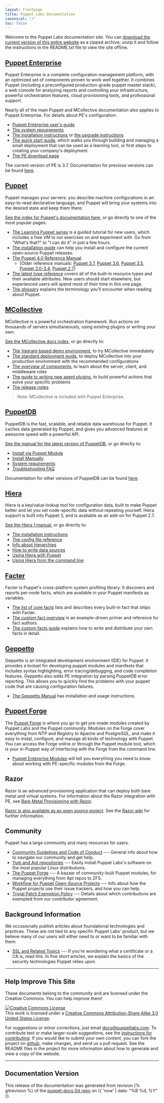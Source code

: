 ```yaml
---
layout: frontpage
title: Puppet Labs Documentation
canonical: "/"
toc: false
---
```


Welcome to the Puppet Labs documentation site. You can [download the current version of this entire website](./puppetdocs-latest.tar.gz) as a zipped archive; unzip it and follow the instructions in the README.txt file to view the site offline.

[Puppet Enterprise](/pe/latest)
-----

Puppet Enterprise is a complete configuration management platform, with an optimized set of components proven to work well together. It combines Puppet (including a preconfigured production-grade puppet master stack), a web console for analyzing reports and controlling your infrastructure, powerful orchestration features, cloud provisioning tools, and professional support.

Nearly all of the main Puppet and MCollective documentation also applies to Puppet Enterprise. For details about PE's configuration:

- [Puppet Enterprise user's guide](/pe/latest/)
- [The system requirements](/pe/latest/install_system_requirements.html)
- [The installation instructions](/pe/latest/install_basic.html) or [the upgrade instructions](/pe/latest/install_upgrading.html)
- [The quick start guide](/pe/latest/quick_start.html), which walks you through building and managing a small deployment that can be used as a learning tool, or first steps to creating your company's deployment.
- [The PE download page](http://info.puppetlabs.com/download-pe.html)

The current version of PE is 3.7. Documentation for previous versions can be found [here](/pe/index.html).

[Puppet](/puppet)
-----

Puppet manages your servers: you describe machine configurations in an easy-to-read declarative language, and Puppet will bring your systems into the desired state and keep them there.

[See the index for Puppet's documentation here](/puppet), or go directly to one of the most popular pages:

- [The Learning Puppet series](/learning) is a guided tutorial for new users, which includes a free VM to run exercises on and experiment with. Go from "What's that?" to "I can do it" in just a few hours.
- [The installation guide](/guides/install_puppet/pre_install.html) can help you install and configure the current open-source Puppet releases.
- [The Puppet 4.0 Reference Manual](/puppet/4.0/reference)
    - (Older reference manuals: [Puppet 3.7](/puppet/3.7/reference), [Puppet 3.6](/puppet/3.6/reference), [Puppet 3.5](/puppet/3.5/reference), [Puppet 3.0-3.4](/puppet/3/reference), [Puppet 2.7](/puppet/2.7/reference))
- [The latest type reference](/references/latest/type.html) covers all of the built-in resource types and their available attributes. New users should start elsewhere, but experienced users will spend most of their time in this one page.
- [The glossary](/references/glossary.html) explains the terminology you'll encounter when reading about Puppet.

[MCollective](/mcollective)
-----

MCollective is a powerful orchestration framework. Run actions on thousands of servers simultaneously, using existing plugins or writing your own.

[See the MCollective docs index](/mcollective/), or go directly to:

- [The Vagrant-based demo environment](/mcollective/deploy/demo.html), to try MCollective immediately
- [The standard deployment guide](/mcollective/deploy/standard.html), to deploy MCollective into your production environment with the recommended configurations
- [The overview of components](/mcollective/overview_components.html), to learn about the server, client, and middleware roles
- [The guide to writing new agent plugins](/mcollective/simplerpc/), to build powerful actions that solve your specific problems
- [The release notes](/mcollective/releasenotes.html)

> Note: MCollective is included with Puppet Enterprise.

[PuppetDB](/puppetdb/latest)
-----

PuppetDB is the fast, scalable, and reliable data warehouse for Puppet. It caches data generated by Puppet, and gives you advanced features at awesome speed with a powerful API.

[See the manual for the latest version of PuppetDB](/puppetdb/latest), or go directly to:

* [Install via Puppet Module](/puppetdb/latest/install_via_module.html)
* [Install Manually](/puppetdb/latest/install_from_packages.html)
* [System requirements](/puppetdb/latest/index.html#system-requirements)
* [Troubleshooting FAQ](/puppetdb/latest/puppetdb-faq.html)

Documentation for other versions of PuppetDB can be found [here](/puppetdb).

[Hiera](/hiera/1)
-----

Hiera is a key/value lookup tool for configuration data, built to make Puppet better and let you set node-specific data without repeating yourself. Hiera support is built into Puppet 3, and is available as an add-on for Puppet 2.7.

[See the Hiera 1 manual](/hiera/1), or go directly to:

* [The installation instructions](/hiera/1/installing.html)
* [The config file reference](/hiera/1/configuring.html)
* [Info about hierarchies](/hiera/1/hierarchy.html)
* [How to write data sources](/hiera/1/data_sources.html)
* [Using Hiera with Puppet](/hiera/1/puppet.html)
* [Using Hiera from the command line](/hiera/1/command_line.html)


[Facter](/facter/latest/)
-----

Facter is Puppet's cross-platform system profiling library. It discovers and reports per-node facts, which are available in your Puppet manifests as variables.

* [The list of core facts](/facter/latest/core_facts.html) lists and describes every built-in fact that ships with Facter.
* [The custom fact overview](/facter/latest/fact_overview.html) is an example-driven primer and reference for fact authors.
* [The custom facts guide](/facter/latest/custom_facts.html) explains how to write and distribute your own facts in detail.


[Geppetto](/geppetto/latest/index.html)
-----

Geppetto is an integrated development environment (IDE) for Puppet. It provides a toolset for developing puppet modules and manifests that includes syntax highlighting, error tracing/debugging, and code completion features. Geppetto also adds PE integration by parsing PuppetDB error reporting. This allows you to quickly find the problems with your puppet code that are causing configuration failures.

* [The Geppetto Manual](/geppetto/latest/index.html) has installation and usage instructions.

[Puppet Forge](/forge/index.html)
-----

The [Puppet Forge](https://forge.puppetlabs.com) is where you go to get pre-made modules created by Puppet Labs and the Puppet community. Modules on the Forge cover everything from NTP and Registry to Apache and PostgreSQL, and make it easy to instal, configure, and manage all kinds of technology with Puppet. You can access the Forge online or through the Puppet module tool, which is your in-Puppet way of interfacing with the Forge from the command line.

* [Puppet Enterprise Modules](/forge/puppetenterprisemodules/index.html) will tell you everything you need to know about working with PE-specific modules from the Forge.

Razor
-----

Razor is an advanced provisioning application that can deploy both bare metal and virtual systems. For information about the Razor integration with PE, see [Bare Metal Provisioning with Razor](/pe/latest/razor_intro.html).

[Razor is also available as an open source project](https://github.com/puppetlabs/razor-server). See the [Razor wiki](https://github.com/puppetlabs/razor-server/wiki) for further information.

Community
-----

Puppet has a large community and many resources for users.

- [Community Guidelines and Code of Conduct](/community/community_guidelines.html) --- General info about how to navigate our community and get help.
- [Yum and Apt repositories](/guides/puppetlabs_package_repositories.html) --- Easily install Puppet Labs's software on the most popular Linux distributions.
- [The Puppet Forge](http://forge.puppetlabs.com) --- A bazaar of community-built Puppet modules, for managing everything from Apt repos to ZFS.
- [Workflow for Puppet Open-Source Projects](/community/puppet_projects_workflow.html) --- Info about how the Puppet projects use their issue trackers, and how you can help.
- [Trivial Patch Exemption Policy](/community/trivial_patch_exemption.html) --- Details about which contributions are exempted from our contributor agreement.

Background Information
-----

We occasionally publish articles about foundational technologies and practices. These are not tied to any specific Puppet Labs' product, but we believe many of our users will either need to or want to be familiar with them.

- [SSL and Related Topics](/background/ssl) --- If you're wondering what a certificate or a CA is, read this. In five short articles, we explain the basics of the security technologies Puppet relies upon.

* * *

Help Improve This Site
----------------------

These documents belong to the community and are licensed under the Creative Commons. You can help improve them!

<a rel="license" href="http://creativecommons.org/licenses/by-sa/3.0/us/"><img alt="Creative Commons License" style="border-width:0" src="https://i.creativecommons.org/l/by-sa/3.0/us/88x31.png" /></a><br />This work is licensed under a <a rel="license" href="http://creativecommons.org/licenses/by-sa/3.0/us/">Creative Commons Attribution-Share Alike 3.0 United States License</a>.

For suggestions or minor corrections, just email <docs@puppetlabs.com>. To contribute text or make larger-scale suggestions, see the [instructions for contributing](./contribute.html).  If you would like to submit your own content, you can fork the project on <A HREF="http://github.com/puppetlabs/puppet-docs">github</A>, make changes, and send us a pull request.  See the README files in the project for more information about how to generate and view a copy of the website.


* * *

Documentation Version
---------------------

This release of the documentation was generated from revision {% gitrevision %} of the [puppet-docs Git repo](http://github.com/puppetlabs/puppet-docs) on {{ 'now' | date: "%B %d, %Y" }}.

